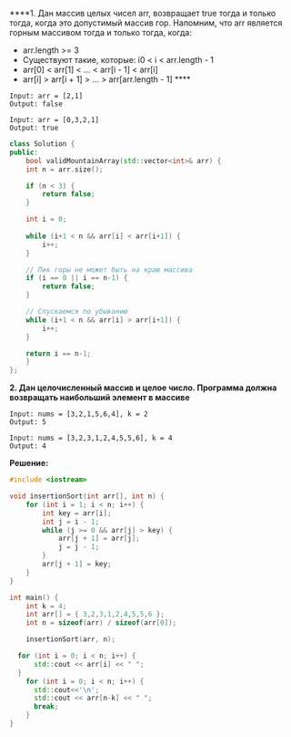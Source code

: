****1. Дан массив целых чисел arr, возвращает true тогда и только тогда, когда это допустимый массив гор.
Напомним, что arr является горным массивом тогда и только тогда, когда:
- arr.length >= 3
- Существуют такие, которые: i0 < i < arr.length - 1
- arr[0] < arr[1] < ... < arr[i - 1] < arr[i]
- arr[i] > arr[i + 1] > ... > arr[arr.length - 1] ****

```Пример 1:
Input: arr = [2,1]
Output: false
```
```Пример 2:
Input: arr = [0,3,2,1]
Output: true
```
```cpp
class Solution {
public:
    bool validMountainArray(std::vector<int>& arr) {
    int n = arr.size();

    if (n < 3) {
        return false;
    }

    int i = 0;
        
    while (i+1 < n && arr[i] < arr[i+1]) {
        i++;
    }

    // Пик горы не может быть на краю массива
    if (i == 0 || i == n-1) {
        return false;
    }

    // Спускаемся по убыванию
    while (i+1 < n && arr[i] > arr[i+1]) {
        i++;
    }

    return i == n-1;
    }
};
```



****2. Дан целочисленный массив и целое число. Программа должна возвращать наибольший элемент в массиве****

```Пример 1:
Input: nums = [3,2,1,5,6,4], k = 2
Output: 5
```
```Пример 2:
Input: nums = [3,2,3,1,2,4,5,5,6], k = 4
Output: 4
```

**Решение:**
```cpp
#include <iostream>

void insertionSort(int arr[], int n) {
    for (int i = 1; i < n; i++) {
        int key = arr[i];
        int j = i - 1;
        while (j >= 0 && arr[j] > key) {
            arr[j + 1] = arr[j];
            j = j - 1;
        }
        arr[j + 1] = key;
    }
}

int main() {
    int k = 4;
    int arr[] = { 3,2,3,1,2,4,5,5,6 };
    int n = sizeof(arr) / sizeof(arr[0]);

    insertionSort(arr, n);

  for (int i = 0; i < n; i++) {
      std::cout << arr[i] << " ";
  }
    for (int i = 0; i < n; i++) {
      std::cout<<'\n';
      std::cout << arr[n-k] << " ";
      break;
    }
}
```
